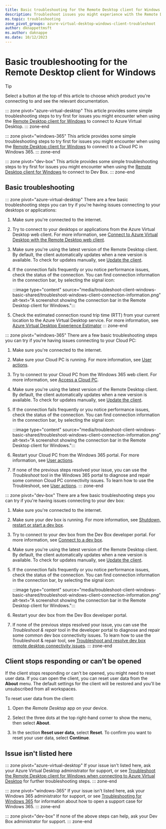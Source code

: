 ```yaml
---
title: Basic troubleshooting for the Remote Desktop client for Windows - Azure Virtual Desktop
description: Troubleshoot issues you might experience with the Remote Desktop client for Windows when connecting to Azure Virtual Desktop, Windows 365, and Dev Box.
ms.topic: troubleshooting
zone_pivot_groups: azure-virtual-desktop-windows-client-troubleshoot
author: dknappettmsft
ms.author: daknappe
ms.date: 10/12/2023
---
```


# Basic troubleshooting for the Remote Desktop client for Windows

> [!TIP]
> Select a button at the top of this article to choose which product you're connecting to and see the relevant documentation.

::: zone pivot="azure-virtual-desktop"
This article provides some simple troubleshooting steps to try first for issues you might encounter when using the [Remote Desktop client for Windows](users/connect-windows.md?toc=%2Fazure%2Fvirtual-desktop%2Ftoc.json) to connect to Azure Virtual Desktop.
::: zone-end

::: zone pivot="windows-365"
This article provides some simple troubleshooting steps to try first for issues you might encounter when using the [Remote Desktop client for Windows](/windows-365/end-user-access-cloud-pc#remote-desktop) to connect to a Cloud PC in Windows 365.
::: zone-end

::: zone pivot="dev-box"
This article provides some simple troubleshooting steps to try first for issues you might encounter when using the [Remote Desktop client for Windows](../dev-box/tutorial-connect-to-dev-box-with-remote-desktop-app.md) to connect to Dev Box.
::: zone-end

## Basic troubleshooting

::: zone pivot="azure-virtual-desktop"
There are a few basic troubleshooting steps you can try if you're having issues connecting to your desktops or applications:

1. Make sure you're connected to the internet.

1. Try to connect to your desktops or applications from the Azure Virtual Desktop web client. For more information, see [Connect to Azure Virtual Desktop with the Remote Desktop web client](users/connect-web.md).

1. Make sure you're using the latest version of the Remote Desktop client. By default, the client automatically updates when a new version is available. To check for updates manually, see [Update the client](./users/client-features-windows.md#update-the-client).

1. If the connection fails frequently or you notice performance issues, check the status of the connection. You can find connection information in the connection bar, by selecting the signal icon:

   :::image type="content" source="media/troubleshoot-client-windows-basic-shared/troubleshoot-windows-client-connection-information.png" alt-text="A screenshot showing the connection bar in the Remote Desktop client for Windows.":::

1. Check the estimated connection round trip time (RTT) from your current location to the Azure Virtual Desktop service. For more information, see [Azure Virtual Desktop Experience Estimator](https://azure.microsoft.com/products/virtual-desktop/assessment/#estimation-tool)
::: zone-end

::: zone pivot="windows-365"
There are a few basic troubleshooting steps you can try if you're having issues connecting to your Cloud PC:

1. Make sure you're connected to the internet.

1. Make sure your Cloud PC is running. For more information, see [User actions](/windows-365/end-user-access-cloud-pc#user-actions).

1. Try to connect to your Cloud PC from the Windows 365 web client. For more information, see [Access a Cloud PC](/windows-365/end-user-access-cloud-pc#home-page).

1. Make sure you're using the latest version of the Remote Desktop client. By default, the client automatically updates when a new version is available. To check for updates manually, see [Update the client](./users/client-features-windows.md?context=%2Fwindows-365%2Fcontext%2Fpr-context#update-the-client).

1. If the connection fails frequently or you notice performance issues, check the status of the connection. You can find connection information in the connection bar, by selecting the signal icon:

   :::image type="content" source="media/troubleshoot-client-windows-basic-shared/troubleshoot-windows-client-connection-information.png" alt-text="A screenshot showing the connection bar in the Remote Desktop client for Windows.":::

1. Restart your Cloud PC from the Windows 365 portal. For more information, see [User actions](/windows-365/end-user-access-cloud-pc#user-actions).

1. If none of the previous steps resolved your issue, you can use the *Troubleshoot* tool in the Windows 365 portal to diagnose and repair some common Cloud PC connectivity issues. To learn how to use the Troubleshoot, see [User actions](/windows-365/end-user-access-cloud-pc#user-actions).
::: zone-end

::: zone pivot="dev-box"
There are a few basic troubleshooting steps you can try if you're having issues connecting to your dev box:

1. Make sure you're connected to the internet.

1. Make sure your dev box is running. For more information, see [Shutdown, restart or start a dev box](../dev-box/how-to-create-dev-boxes-developer-portal.md#shut-down-restart-or-start-a-dev-box).

1. Try to connect to your dev box from the Dev Box developer portal. For more information, see [Connect to a dev box](../dev-box/quickstart-create-dev-box.md#connect-to-a-dev-box).

1. Make sure you're using the latest version of the Remote Desktop client. By default, the client automatically updates when a new version is available. To check for updates manually, see [Update the client](./users/client-features-windows.md?toc=%2Fazure%2Fdev-box%2Ftoc.json#update-the-client).

1. If the connection fails frequently or you notice performance issues, check the status of the connection. You can find connection information in the connection bar, by selecting the signal icon:

   :::image type="content" source="media/troubleshoot-client-windows-basic-shared/troubleshoot-windows-client-connection-information.png" alt-text="A screenshot showing the connection bar in the Remote Desktop client for Windows.":::

1. Restart your dev box from the Dev Box developer portal.

1. If none of the previous steps resolved your issue, you can use the *Troubleshoot & repair* tool in the developer portal to diagnose and repair some common dev box connectivity issues. To learn how to use the Troubleshoot & repair tool, see [Troubleshoot and resolve dev box remote desktop connectivity issues](../dev-box/how-to-troubleshoot-repair-dev-box.md).
::: zone-end

## Client stops responding or can't be opened

If the client stops responding or can't be opened, you might need to reset user data. If you can open the client, you can reset user data from the **About** menu. The default settings for the client will be restored and you'll be unsubscribed from all workspaces.

To reset user data from the client:

1. Open the *Remote Desktop* app on your device.

1. Select the three dots at the top right-hand corner to show the menu, then select **About**.

1. In the section **Reset user data**, select **Reset**. To confirm you want to reset your user data, select **Continue**.

## Issue isn't listed here

::: zone pivot="azure-virtual-desktop"
If your issue isn't listed here, ask your Azure Virtual Desktop administrator for support, or see [Troubleshoot the Remote Desktop client for Windows when connecting to Azure Virtual Desktop](troubleshoot-client-windows.md) for further troubleshooting steps.
::: zone-end

::: zone pivot="windows-365"
If your issue isn't listed here, ask your Windows 365 administrator for support, or see [Troubleshooting for Windows 365](/windows-365/enterprise/troubleshooting) for information about how to open a support case for Windows 365.
::: zone-end

::: zone pivot="dev-box"
If none of the above steps can help, ask your Dev Box administrator for support.
::: zone-end
